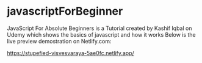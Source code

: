 # javascriptForBeginner
JavaScript For Absolute Beginners is a Tutorial created by Kashif Iqbal on Udemy which shows the basics of javascript and how it works
Below is the live preview demostration on Netlify.com:

https://stupefied-visvesvaraya-5ae0fc.netlify.app/
